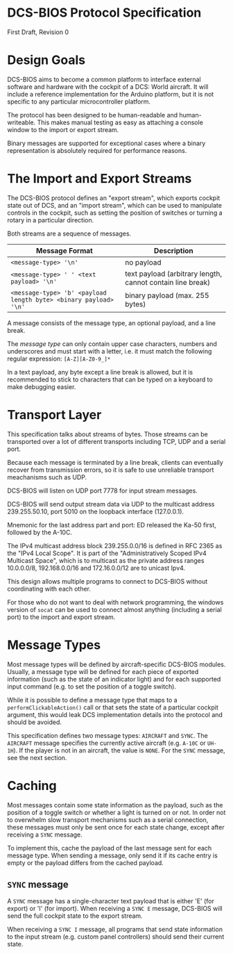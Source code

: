 # DCS-BIOS Protocol Specification

First Draft, Revision 0

# Design Goals

DCS-BIOS aims to become a common platform to interface external
software and hardware with the cockpit of a DCS: World aircraft. It
will include a reference implementation for the Arduino platform, but
it is not specific to any particular microcontroller platform.

The protocol has been designed to be human-readable and
human-writeable. This makes manual testing as easy as attaching a
console window to the import or export stream.

Binary messages are supported for exceptional cases where a binary
representation is absolutely required for performance reasons.


# The Import and Export Streams

The DCS-BIOS protocol defines an "export stream", which exports
cockpit state out of DCS, and an "import stream", which can be used to
manipulate controls in the cockpit, such as setting the position of
switches or turning a rotary in a particular direction.

Both streams are a sequence of messages.

| Message Format | Description |
| -------------- | ----------- |
| `<message-type> '\n'` | no payload |
| `<message-type> ' ' <text payload> '\n'` | text payload (arbitrary length, cannot contain line break) |
| `<message-type> 'b' <payload length byte> <binary payload> '\n'` | binary payload (max. 255 bytes) |

A message consists of the message type, an optional payload, and a line break.

The *message type* can only contain upper case characters, numbers and underscores and must start with a letter, i.e. it must match the following regular expression:
`[A-Z][A-Z0-9_]*`

In a text payload, any byte except a line break is allowed, but it is
recommended to stick to characters that can be typed on a keyboard to
make debugging easier.

# Transport Layer

This specification talks about streams of bytes. Those streams can be
transported over a lot of different transports including TCP, UDP and
a serial port.

Because each message is terminated by a line break, clients can
eventually recover from transmission errors, so it is safe to use
unreliable transport meachanisms such as UDP.

DCS-BIOS will listen on UDP port 7778 for input stream messages.

DCS-BIOS will send output stream data via UDP to the multicast address
239.255.50.10, port 5010 on the loopback interface (127.0.0.1).

Mnemonic for the last address part and port: ED released the Ka-50 first,
followed by the A-10C.

The IPv4 multicast address block 239.255.0.0/16 is defined in RFC 2365
as the "IPv4 Local Scope". It is part of the "Administratively Scoped
IPv4 Multicast Space", which is to multicast as the private address
ranges 10.0.0.0/8, 192.168.0.0/16 and 172.16.0.0/12 are to unicast
Ipv4.

This design allows multiple programs to connect to DCS-BIOS without
coordinating with each other.

For those who do not want to deal with network programming, the
windows version of `socat` can be used to connect almost anything
(including a serial port) to the import and export stream.

# Message Types

Most message types will be defined by aircraft-specific DCS-BIOS
modules. Usually, a message type will be defined for each piece of
exported information (such as the state of an indicator light) and for
each supported input command (e.g. to set the position of a toggle
switch).

While it is possible to define a message type that maps to a
`performClickableAction()` call or that sets the state of a particular
cockpit argument, this would leak DCS implementation details into the
protocol and should be avoided.

This specification defines two message types: `AIRCRAFT` and `SYNC`.
The `AIRCRAFT` message specifies the currently active aircraft (e.g. `A-10C` or `UH-1H`). If the player is not in an aircraft, the value is `NONE`.
For the `SYNC` message, see the next section.

# Caching

Most messages contain some state information as the payload, such as
the position of a toggle switch or whether a light is turned on or
not. In order not to overwhelm slow transport mechanisms such as a
serial connection, these messages must only be sent once for each
state change, except after receiving a `SYNC` message.

To implement this, cache the payload of the last message sent for each
message type. When sending a message, only send it if its cache entry
is empty or the payload differs from the cached payload.

## `SYNC` message

A `SYNC` message has a single-character text payload that is either
'E' (for export) or 'I' (for import). When receiving a `SYNC E`
message, DCS-BIOS will send the full cockpit state to the export
stream.

When receiving a `SYNC I` message, all programs that send state
information to the input stream (e.g. custom panel controllers) should
send their current state.
